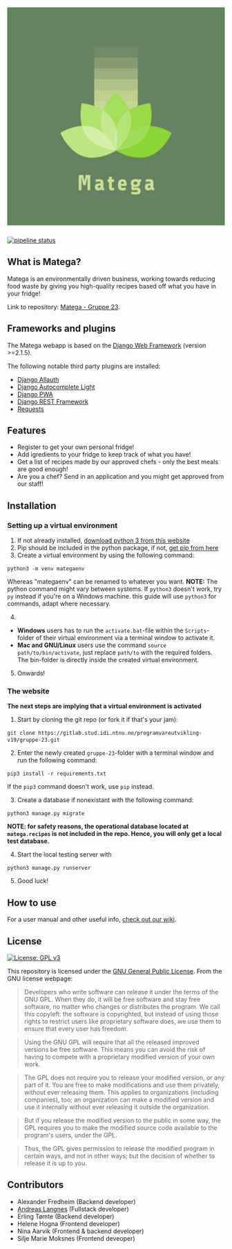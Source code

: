 # ![pageres](matega/static/imgs/matega.jpg)
[![pipeline status](https://gitlab.stud.idi.ntnu.no/programvareutvikling-v19/gruppe-23/badges/master/pipeline.svg)](https://gitlab.stud.idi.ntnu.no/programvareutvikling-v19/gruppe-23/commits/master)

## What is Matega?
Matega is an environmentally driven business, working towards reducing food waste by giving you high-quality recipes based off what you have in your fridge!

Link to repository: [Matega - Gruppe 23](https://gitlab.stud.idi.ntnu.no/programvareutvikling-v19/gruppe-23).


## Frameworks and plugins
The Matega webapp is based on the [Django Web Framework](https://www.djangoproject.com/) (version >=2.1.5).

The following notable third party plugins are installed:
* [Django Allauth](https://django-allauth.readthedocs.io/en/latest/index.html)
* [Django Autocomplete Light](https://django-autocomplete-light.readthedocs.io/en/master/index.html)
* [Django PWA](https://pypi.org/project/django-pwa/)
* [Django REST Framework](https://www.django-rest-framework.org/)
* [Requests](http://www.python-requests.org/en/latest/)

## Features

* Register to get your own personal fridge!
* Add igredients to your fridge to keep track of what you have!
* Get a list of recipes made by our approved chefs - only the best meals are good enough!
* Are you a chef? Send in an application and you might get approved from our staff!

## Installation

### Setting up a virtual environment

1. If not already installed, [download python 3 from this website](https://www.python.org/downloads/)
2. Pip should be included in the python package, if not, [get pip from here](https://pip.pypa.io/en/stable/installing/)
3. Create a virtual environment by using the following command:
```
python3 -m venv mategaenv
```
Whereas "mategaenv" can be renamed to whatever you want.
**NOTE:** The python command might vary between systems. If `python3` doesn't work, try `py` instead if you're on a Windows machine.
this guide will use `python3` for commands, adapt where necessary.

4. 
* **Windows** users has to run the `activate.bat`-file within the `Scripts`-folder of their virtual environment via a terminal window to activate it.
* **Mac and GNU/Linux** users use the command `source path/to/bin/activate`, just replace `path/to` with the required folders. The bin-folder is directly inside the created
virtual environment.
5. Onwards!

### The website

**The next steps are implying that a virtual environment is activated**

1. Start by cloning the git repo (or fork it if that's your jam):
```
git clone https://gitlab.stud.idi.ntnu.no/programvareutvikling-v19/gruppe-23.git
```
2. Enter the newly created `gruppe-23`-folder with a terminal window and run the following command:
```
pip3 install -r requirements.txt
```
If the `pip3` command doesn't work, use `pip` instead.

3. Create a database if nonexistant with the following command: 
```
python3 manage.py migrate
```
**NOTE: for safety reasons, the operational database located at `matega.recipes` is not included in the repo. Hence, you will only get a local test database.**

4. Start the local testing server with
```
python3 manage.py runserver
```

5. Good luck!


## How to use
For a user manual and other useful info, [check out our wiki](https://gitlab.stud.idi.ntnu.no/programvareutvikling-v19/gruppe-23/wikis/home).

## License
[![License: GPL v3](https://img.shields.io/badge/License-GPLv3-blue.svg)](https://www.gnu.org/licenses/gpl-3.0)

This repository is licensed under the [GNU General Public License](https://www.gnu.org/licenses/gpl-3.0.en.html). From the GNU license webpage:
> Developers who write software can release it under the terms of the GNU GPL. When they do, it will be free software and stay free software, 
no matter who changes or distributes the program. We call this copyleft: the software is copyrighted, but instead of using those rights to restrict 
users like proprietary software does, we use them to ensure that every user has freedom.

> Using the GNU GPL will require that all the released improved versions be free software. 
This means you can avoid the risk of having to compete with a proprietary modified version of your own work.

> The GPL does not require you to release your modified version, or any part of it. 
You are free to make modifications and use them privately, without ever releasing them. 
This applies to organizations (including companies), too; 
an organization can make a modified version and use it internally without ever releasing it outside the organization.

> But if you release the modified version to the public in some way, the GPL requires you to make the modified source code available to the program's users, under the GPL.

> Thus, the GPL gives permission to release the modified program in certain ways, and not in other ways; but the decision of whether to release it is up to you.

## Contributors
* Alexander Fredheim (Backend developer)
* [Andreas Langnes](https://github.com/Realfsen) (Fullstack developer)
* Erling Tømte (Backend developer)
* Helene Hogna (Frontend developer)
* Nina Aarvik (Frontend & backend developer)
* Silje Marie Moksnes (Frontend deveoper)
